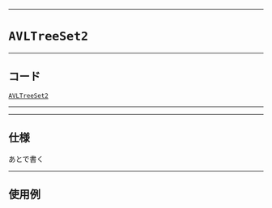 _____

# `AVLTreeSet2`

_____

## コード

[`AVLTreeSet2`](https://github.com/titan-23/Library_py/blob/main/DataStructures/AVLTree/AVLTreeSet2.py)
<!-- code=https://github.com/titan-23/Library_py/blob/main/DataStructures\AVLTree\AVLTreeSet2.py -->

_____

_____

## 仕様

あとで書く

_____

## 使用例

```python
```
